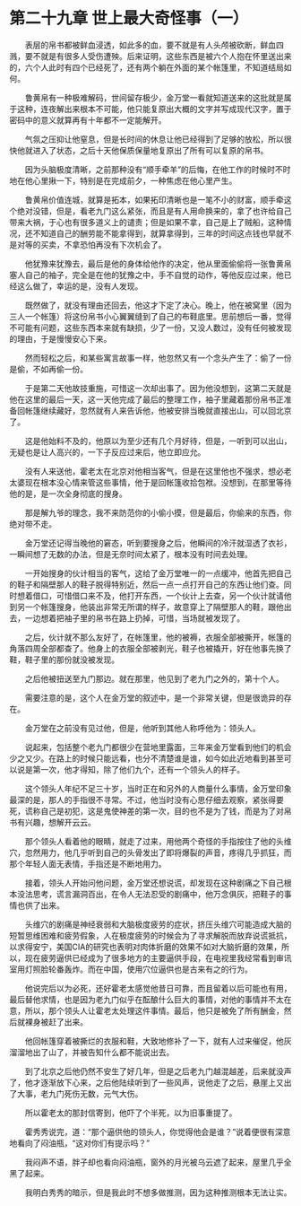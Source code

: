# 第二十九章 世上最大奇怪事（一）


　　表层的帛书都被鲜血浸透，如此多的血，要不就是有人头颅被砍断，鲜血四溅，要不就是有很多人受伤遭殃。后来证明，这些东西是被六个人抱在怀里送出来的，六个人此时有四个已经死了，还有两个躺在外面的某个帐篷里，不知道结局如何。

　　鲁黄帛有一种极难解码，世间留存极少，金万堂一看就知道送来的这批就是属于这种，连夜解出来根本不可能，他只能复原出大概的文字并写成现代汉字，置于密码中的意义就算再有十年都不一定能解开。

　　气氛之压抑让他窒息，但是长时间的休息让他已经得到了足够的放松，所以很快他就进入了状态，之后十天他保质保量地复原出了所有可以复原的帛书。

　　因为头脑极度清晰，之前那种没有“顺手牵羊”的后悔，在他工作的时候时不时地在他心里揪一下，特别是在完成前夕，一种焦虑在他心里产生。

　　鲁黄帛价值连城，就算是拓本，如果拓印清晰也是一笔不小的财富，顺手牵这个绝对没错，但是，看老九门这么紧张，而且是有人用命换来的，拿了也许给自己带来大祸，于心也有很多道义上的谴责；但是如果不拿，自己是上了贼船，这种情况，还不知道自己的酬劳能不能拿得到，就算拿得到，三年的时间这点钱也早就不是对等的买卖，不拿恐怕再没有下次机会了。

　　他犹豫来犹豫去，最后是他的身体给他作的决定，他从里面偷偷将一张鲁黄帛塞人自己的袖子，完全是在他的犹豫之中，手不自觉的动作，等他反应过来，他已经这么做了，幸运的是，没有人发现。

　　既然做了，就没有理由还回去，他这才下定了决心。晚上，他在被窝里（因为三人一个帐篷）将这份帛书小心翼翼缝到了自己的布鞋底里。思前想后一番，觉得不可能有问题，这些东西本来就有缺损，少了一份，又没人数过，没有任何被发现的理由，于是慢慢安心下来。

　　然而轻松之后，和某些寓言故事一样，他忽然又有一个念头产生了：偷了一份是偷，不如再偷一份。

　　于是第二天他故技重施，可惜这一次却出事了。因为他没想到，这第二天就是他在这里的最后一天，这一天他完成了最后的整理工作，袖子里藏着那份帛书正准备回帐篷继续藏好，忽然就有人来告诉他，他被安排当晚就直接出山，可以回北京了。

　　这是他始料不及的，他原以为至少还有几个月好待，但是，一听到可以出山，无疑也是让人高兴的，一下子反应过来后，他立即应允。

　　没有人来送他，霍老太在北京对他相当客气，但是在这里他也不强求，想必老太婆现在根本没心情来管这些事情，他于是回帐篷收拾包袱。没想到，在那里等待他的是，是一次全身彻底的搜身。

　　那是解九爷的理念，我不来防范你的小偷小摸，但是最后，你偷来的东西，你绝对带不走。

　　金万堂还记得当晚他的窘态，听到要搜身之后，他瞬间的冷汗就湿透了衣衫，一瞬间想了无数的办法，但是无奈时间太紧了，根本没有时间去处理。

　　一开始搜身的伙计相当的客气，这给了金万堂唯一的一点缓冲，他首先把自己的鞋子和隔壁那人的鞋子脱得特别近，然后一点一点打开自己的东西让他们查。同时想着借口，可惜借口来不及，他打开东西，一个伙计上去查，另一个伙计就请他到另一个帐篷搜身，他装出非常无所谓的样子，故意穿上了隔壁那人的鞋，跟他出去，一边想着把袖子里的帛书在路上扔掉，可惜，当场就被发现了。

　　之后，伙计就不那么友好了，在帐篷里，他的被褥，衣服全部被撕开，帐篷的角落四周全部都查了。他身上的衣服全部被剥光，鞋子也被撬开，好在他事先换了鞋，鞋子里的那份就没被发现。

　　之后他被扭送至九门那边。就在那里，他见到了老九门之外的，第十个人。

　　需要注意的是，这个人在金万堂的叙述中，是一个非常关键，但是很诡异的存在。

　　金万堂在之前没有见过他，但是，他听到其他人称呼他为：领头人。

　　说起来，包括整个老九门都很少在营地里露面，三年来金万堂看到他们的机会少之又少。在路上的时候只能远看，也分不清楚谁是谁，如今如此近地看到甚至可以说是第一次，他才得知，除了他们九个，还有一个领头人的样子。

　　这个领头人年纪不足三十岁，当时正在和另外的人商量什么事情，金万堂印象最深的是，那人的手指很不寻常。不过，他当时没有心思仔细去观察，紧张得要死，谎称自己是初犯，这是鬼使神差的第一次，目的也不是为了钱，而是为了对帛书有兴趣，想解开云云。

　　那个领头人看着他的眼睛，就走了过来，用他两个奇怪的手指按住了他的头维穴，忽然用力，他几乎听到自己的头骨发出了即将爆裂的声音，疼得几乎抓狂，而那个年轻人面无表情，手指还是不断地用力。

　　接着，领头人开始问他问题，金万堂还想说谎，却发现在这种剧痛之下自己根本没法思考，谎言漏洞百出，在令人无法忍受的剧痛中，他万念俱灰，把鞋子的事情也供了出来。

　　头维穴的剧痛是神经衰弱和大脑极度疲劳的症状，挤压头维穴可能造成大脑的短暂思维困难和疲劳假象，人在极度疲劳的时候会为了寻求解脱而放弃说谎抵抗，以求得安宁，美国CIA的研究也表明对肉体折磨的效果不如对大脑折磨的效果，所以，现在疲劳逼供已经成为了很多地方的主要逼供手段，在电视里我经常看到审讯室用灯照脸轮番轰炸。而在中国，使用穴位逼供也是古来有之的行为。

　　他说完后以为必死，还好霍老太感觉他昔日可靠，而且留着以后可能也有用，最后替他求情，也是因为老九门似乎在酝酿什么巨大的事情，对他的事情并不太在意，所以，那个领头人让霍老太处理这件事情。最后，他只是被免了所有酬金，然后就裸身被赶了出来。

　　他回帐篷穿着被撕烂的衣服和鞋，大致地修补了一下，就有人过来催促，他灰溜溜地出了山了，并被告知什么都不能说出去。

　　到了北京之后他仍然不安生了好几年，但是之后老九门越混越差，后来就没声了，他才逐渐放下心来，之后他陆续听到了一些风声，说他走了之后，悬崖上又出了大事，老九门死伤无数，元气大伤。

　　所以霍老太的那封信寄到，他吓了个半死，以为旧事重提了。

　　霍秀秀说完，道：“那个逼供他的领头人，你觉得他会是谁？”说着便很有深意地看向了闷油瓶，“这对你们有提示吗？”

　　我闷声不语，胖子却也看向闷油瓶，窗外的月光被乌云遮了起来，屋里几乎全黑了起来。

　　我明白秀秀的暗示，但是我此时不想多做推测，因为这种推测根本无法让实。

